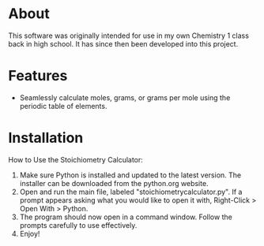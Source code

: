 # About
This software was originally intended for use in my own Chemistry 1 class back in high school. It has since then been developed into this project.

# Features
- Seamlessly calculate moles, grams, or grams per mole using the periodic table of elements.

# Installation
How to Use the Stoichiometry Calculator:

1. Make sure Python is installed and updated to the latest version. The installer can be downloaded from the python.org website.
2. Open and run the main file, labeled "stoichiometrycalculator.py". If a prompt appears asking what you would like to open it with, Right-Click > Open With > Python.
3. The program should now open in a command window. Follow the prompts carefully to use effectively.
4. Enjoy!